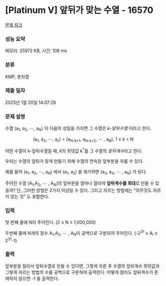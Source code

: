 # [Platinum V] 앞뒤가 맞는 수열 - 16570 

[문제 링크](https://www.acmicpc.net/problem/16570) 

### 성능 요약

메모리: 25972 KB, 시간: 108 ms

### 분류

KMP, 문자열

### 제출 일자

2025년 1월 20일 14:07:28

### 문제 설명

<p>수열 (a<sub>1</sub>, a<sub>2</sub>, ⋯, a<sub>N</sub>) 이 다음의 성질을 가지면 그 수열은 <em>k-앞뒤수열 </em>이라고 한다.</p>

<p style="text-align: center;">(a<sub>1</sub>, a<sub>2</sub>, ⋯, a<sub><span style="font-size: 10.8333px;">k</span></sub>) = (a<sub>N-k+1</sub>, a<sub>N-k+2</sub>, ⋯ , a<sub>N</sub>), 1 ≤ k < N</p>

<p>어떤 수열이 k-앞뒤수열일 때, k의 최댓값 k<sup>*</sup>를 그 수열의 <em>앞뒤계수</em>라고 한다.</p>

<p>우리는 수열의 앞뒤가 맞게 만들기 위해 수열의 연속된 앞부분을 자를 수 있다.</p>

<p>예를 들어 (a<sub>1</sub>, a<sub>2</sub>, ⋯, a<sub>N</sub>) 에서 (a<sub>1</sub>, a<sub>2</sub>) 을 제거하면 (a<sub>3</sub>, a<sub>4</sub>, ⋯ , a<sub>N</sub>) 가 된다.</p>

<p>주어진 수열  (A<sub>1</sub>,A<sub>2</sub>, ⋯ , A<sub>N</sub>)의 앞부분을 얼마나 잘라야 <strong>앞뒤계수를 최대</strong>로 만들 수 있을까? 단, 그러한 방법은 2가지 이상일 수 있다. 그리고 자르는 방법에는 "아무것도 자르지 않는 것" 도 포함한다.</p>

### 입력 

 <p dir="ltr">첫 번째 줄에 N이 주어진다. (2 ≤ N ≤ 1,000,000)</p>

<p dir="ltr">두번째 줄에 N개의 정수 A<sub>1</sub>,A<sub>2</sub>, ⋯ , A<sub>N</sub>이 공백으로 구분되어 주어진다. (-2<sup>31</sup> ≤ A<sub>i</sub> ≤ 2<sup>31</sup>-1)</p>

### 출력 

 <p>앞부분을 잘라서 앞뒤수열로 만들 수 있다면, 그렇게 자른 후 수열의 앞뒤계수 최댓값과 그렇게 자르는 방법의 수를 공백으로 구분하여 출력한다. 어떻게 잘라도 앞뒤계수가 존재하지 않으면 -1 을 출력한다.</p>

